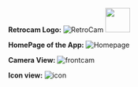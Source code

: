 **Retrocam Logo:**
![RetroCam](https://github.com/user-attachments/assets/4813d9e5-89c2-466d-9030-626ee5c6c742)
<img src="C:\Users\rithe\Downloads"  width="50" height="50"/>



**HomePage of the App:**
![Homepage](https://github.com/user-attachments/assets/5e07dc75-3cb1-479c-b649-a7dd500d0552)


**Camera View:**
![frontcam](https://github.com/user-attachments/assets/76d20636-6133-4eae-a351-aa53e363a11d)


**Icon view:**
![icon](https://github.com/user-attachments/assets/64eab9d7-c394-41ea-968b-94dd7e4a79a0)


